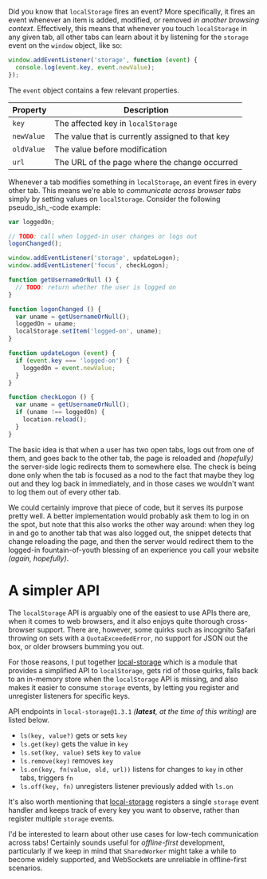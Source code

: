Did you know that `localStorage` fires an event? More specifically, it fires an event whenever an item is added, modified, or removed _in another browsing context_. Effectively, this means that whenever you touch `localStorage` in any given tab, all other tabs can learn about it by listening for the `storage` event on the `window` object, like so:

```js
window.addEventListener('storage', function (event) {
  console.log(event.key, event.newValue);
});
```

The `event` object contains a few relevant properties.

Property   | Description
-----------|---------------------
`key`      | The affected key in `localStorage`
`newValue` | The value that is currently assigned to that key
`oldValue` | The value before modification
`url`      | The URL of the page where the change occurred

Whenever a tab modifies something in `localStorage`, an event fires in every other tab. This means we're able to _communicate across browser tabs_ simply by setting values on `localStorage`. Consider the following pseudo_ish_-code example:

```js
var loggedOn;

// TODO: call when logged-in user changes or logs out
logonChanged();

window.addEventListener('storage', updateLogon);
window.addEventListener('focus', checkLogon);

function getUsernameOrNull () {
  // TODO: return whether the user is logged on
}

function logonChanged () {
  var uname = getUsernameOrNull();
  loggedOn = uname;
  localStorage.setItem('logged-on', uname);
}

function updateLogon (event) {
  if (event.key === 'logged-on') {
    loggedOn = event.newValue;
  }
}

function checkLogon () {
  var uname = getUsernameOrNull();
  if (uname !== loggedOn) {
    location.reload();
  }
}
```

The basic idea is that when a user has two open tabs, logs out from one of them, and goes back to the other tab, the page is reloaded and _(hopefully)_ the server-side logic redirects them to somewhere else. The check is being done only when the tab is focused as a nod to the fact that maybe they log out and they log back in immediately, and in those cases we wouldn't want to log them out of every other tab.

We could certainly improve that piece of code, but it serves its purpose pretty well.  A better implementation would probably ask them to log in on the spot, but note that this also works the other way around: when they log in and go to another tab that was also logged out, the snippet detects that change reloading the page, and then the server would redirect them to the logged-in fountain-of-youth blessing of an experience you call your website _(again, hopefully)_.

# A simpler API

The `localStorage` API is arguably one of the easiest to use APIs there are, when it comes to web browsers, and it also enjoys quite thorough cross-browser support. There are, however, some quirks such as incognito Safari throwing on sets with a `QuotaExceededError`, no support for JSON out the box, or older browsers bumming you out.

For those reasons, I put together [local-storage][1] which is a module that provides a simplified API to `localStorage`, gets rid of those quirks, falls back to an in-memory store when the `localStorage` API is missing, and also makes it easier to consume `storage` events, by letting you register and unregister listeners for specific keys.

API endpoints in `local-storage@1.3.1` _(**latest**, at the time of this writing)_ are listed below.

- `ls(key, value?)` gets or sets `key`
- `ls.get(key)` gets the value in `key`
- `ls.set(key, value)` sets `key` to `value`
- `ls.remove(key)` removes `key`
- `ls.on(key, fn(value, old, url))` listens for changes to `key` in other tabs, triggers `fn`
- `ls.off(key, fn)` unregisters listener previously added with `ls.on`

It's also worth mentioning that [local-storage][1] registers a single `storage` event handler and keeps track of every key you want to observe, rather than register multiple `storage` events.

I'd be interested to learn about other use cases for low-tech communication across tabs! Certainly sounds useful for _offline-first_ development, particularly if we keep in mind that `SharedWorker` might take a while to become widely supported, and WebSockets are unreliable in offline-first scenarios.

[1]: https://github.com/bevacqua/local-storage "bevacqua/local-storage on GitHub"
